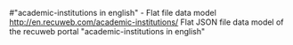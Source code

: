 #"academic-institutions in english" - Flat file data model
http://en.recuweb.com/academic-institutions/
Flat JSON file data model of the recuweb portal "academic-institutions in english"
